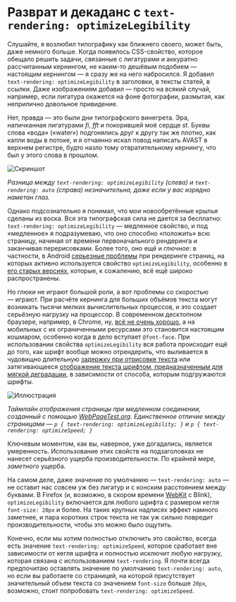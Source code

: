 # Разврат и декаданс с `text-rendering: optimizeLegibility`

Слушайте, я возлюбил типографику как ближнего своего, может быть, даже немного
больше. Когда появилось CSS-свойство, которое обещало решить задачи, 
связанные с лигатурами и аккуратно рассчитанным кернингом, 
не каким-то дешёвым подобием — настоящим кернингом — я сразу же на него набросился. 
Я добавил `text-rendering: optimizeLegibility` 
в заголовки, в тексты статей, в ссылки. Даже изображениям добавил — просто на всякий
случай, например, если лигатура окажется на фоне фотографии, размытая, как
неприлично довольное привидение.

Нет, правда — это были дни типографского винегрета. Эра, напичканная лигатурами *fi*,
*fft* и покорившей моё сердце *st*. Буквы слова «вода» («water») подгонялись
друг к другу так же плотно, как капли воды в потоке, и я отчаянно 
искал повод написать AVAST в верхнем регистре, будто назло тому отвратительному кернингу,
что был у этого слова в прошлом.

![Скриншот][Сравнение текста с разным значением свойства text-rendering]

*Разница между `text-rendering: optimizeLegibility` (слева) и `text-rendering: auto`
(справа) незначительна, даже если у вас изрядно наметан глаз.*

Однако подсознательно я понимал, что мои новообретённые крылья сделаны из воска. 
Вся эта типографская сила не дается за бесплатно: 
`text-rendering: optimizeLegibility` — медленное свойство, и под «медленное» 
я подразумеваю, что оно способно «положить» всю страницу,
начиная от времени первоначального рендеринга и заканчивая перерисовками. Более
того, оно ещё и *глючное*: в частности, в Android [серьезные проблемы][2] при
рендеринге страниц, на которых активно используется свойство `optimizeLegibility`,
особенно в [его старых версиях][3], которые, к сожалению, всё ещё широко
распространены.

Но глюки не играют большой роли, а вот проблемы со скоростью — играют. При расчёте
кернинга для больших объёмов текста могут возникать тысячи мелких вычислительных
процессов, и это создает серьёзную нагрузку на процессор. В современном
десктопном браузере, например, в Chrome, ну, [всё не очень хорошо][4], 
а на мобильных с их ограниченными ресурсами это становится настоящим кошмаром, 
особенно когда в дело вступает `@font-face`. 
При использовании свойства `optimizeLegibility` вся работа происходит 
ещё до того, как шрифт вообще можно отрендерить,
что выливается в чудовищно длительную [задержку при отрисовке текста][5] или
затягивающееся [отображение текста шрифтом, предназначенным для мягкой деградации][6],
в зависимости от способа, которым подгружаются шрифты.

![Иллюстрация][Таймлайн отображения страницы с разным значением свойства text-rendering]

*Таймлайн отображения страницы при
медленном соединении, созданный с помощью [WebPageTest.org][8]. Единственное отличие между страницами — 
`p { text-rendering: optimizeLegibility; }` и `p { text-rendering: optimizeSpeed; }`*

Ключевым моментом, как вы, наверное, уже догадались, является умеренность.
Использование этих свойств на подзаголовках не нанесет 
серьёзного ущерба производительности. По крайней мере, *заметного* ущерба.

На самом деле, даже значение по умолчанию — `text-rendering: auto` — не оставит
нас совсем уж без лигатур и с конским расстоянием между буквами. 
В Firefox (и, возможно, в скором времени [WebKit][9] с Blink), 
`optimizeLegibility` включается для любого шрифта c
размером кегля `font-size: 20px` и более. На таких крупных надписях эффект
намного заметнее, и пара коротких строк текста не так уж сильно повредит
производительности, чтобы это можно было ощутить.

Конечно, если мы хотим полностью отключить это свойство, всегда есть значение
`text-rendering: optimizeSpeed`, которое сработает вне зависимости от кегля
шрифта и полностью исключит любую нагрузку, которая связана с использованием
`text-rendering`. Я почти всегда предпочитаю оставлять значение по умолчанию
`text-rendering: auto`, но если вы работаете со страницей, на которой 
присутствует значительный объем текста со значением `font-size` 
больше `20px`, возможно, стоит попробовать `text-rendering: optimizeSpeed`.


 [Сравнение текста с разным значением свойства text-rendering]: img/text-render_zoom.png "Сравнение текста с разным значением свойства text-rendering"
 [Таймлайн отображения страницы с разным значением свойства text-rendering]: img/wpt-text.png "Таймлайн отображения страницы с разным значением свойства text-rendering"

 [2]: http://stackoverflow.com/search?q=%5Bandroid%5D+optimizelegibility
 [3]: https://code.google.com/p/android/issues/detail?id=15067
 [4]: http://www.webpagetest.org/video/compare.php?tests=150429_5K_ZPS%2C150429_7C_ZPT&thumbSize=200&ival=1000&end=visual
 [5]: http://www.filamentgroup.com/lab/font-loading.html
 [6]: http://www.filamentgroup.com/lab/font-events.html
 [8]: http://webpagetest.org
 [9]: https://bugs.webkit.org/show_bug.cgi?id=41363
